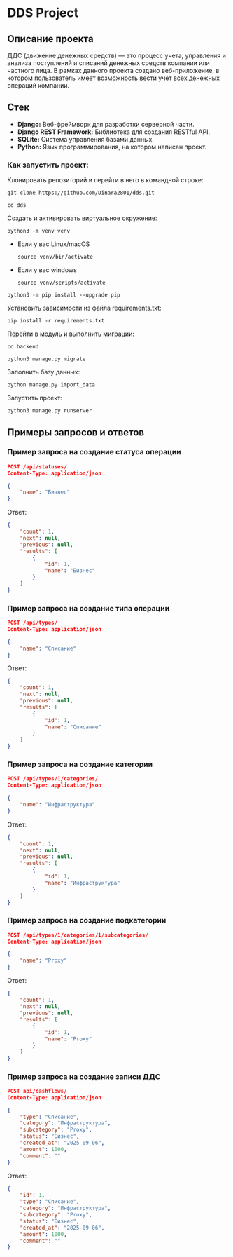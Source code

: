 # DDS Project

## Описание проекта
ДДС (движение денежных средств) — это процесс учета, управления и анализа
поступлений и списаний денежных средств компании или частного лица. В рамках
данного проекта создано веб-приложение, в котором пользователь имеет 
возможность вести учет всех денежных операций компании.

## Стек
* **Django:** Веб-фреймворк для разработки серверной части.
* **Django REST Framework:** Библиотека для создания RESTful API.
* **SQLite:** Система управления базами данных.
* **Python:** Язык программирования, на котором написан проект.

### Как запустить проект:

Клонировать репозиторий и перейти в него в командной строке:

```
git clone https://github.com/Dinara2801/dds.git
```

```
cd dds
```

Cоздать и активировать виртуальное окружение:

```
python3 -m venv venv
```

* Если у вас Linux/macOS

    ```
    source venv/bin/activate
    ```

* Если у вас windows

    ```
    source venv/scripts/activate
    ```

```
python3 -m pip install --upgrade pip
```

Установить зависимости из файла requirements.txt:

```
pip install -r requirements.txt
```

Перейти в модуль  и выполнить миграции:

```
cd backend
```

```
python3 manage.py migrate
```

Заполнить базу данных:

```
python manage.py import_data
```

Запустить проект:

```
python3 manage.py runserver
```
## Примеры запросов и ответов

### Пример запроса на создание статуса операции
```json
POST /api/statuses/
Content-Type: application/json

{
    "name": "Бизнес"
}
```

Ответ:

```json
{
    "count": 1,
    "next": null,
    "previous": null,
    "results": [
        {
            "id": 1,
            "name": "Бизнес"
        }
    ]
}
```

### Пример запроса на создание типа операции
```json
POST /api/types/
Content-Type: application/json

{
    "name": "Списание"
}
```

Ответ:

```json
{
    "count": 1,
    "next": null,
    "previous": null,
    "results": [
        {
            "id": 1,
            "name": "Списание"
        }
    ]
}
```

### Пример запроса на создание категории
```json
POST /api/types/1/categories/
Content-Type: application/json

{
    "name": "Инфраструктура"
}
```

Ответ:

```json
{
    "count": 1,
    "next": null,
    "previous": null,
    "results": [
        {
            "id": 1,
            "name": "Инфраструктура"
        }
    ]
}
```

### Пример запроса на создание подкатегории
```json
POST /api/types/1/categories/1/subcategories/
Content-Type: application/json

{
    "name": "Proxy"
}
```

Ответ:

```json
{
    "count": 1,
    "next": null,
    "previous": null,
    "results": [
        {
            "id": 1,
            "name": "Proxy"
        }
    ]
}
```

### Пример запроса на создание записи ДДС

```json
POST api/cashflows/
Content-Type: application/json

{
    "type": "Списание",
    "category": "Инфраструктура",
    "subcategory": "Proxy",
    "status": "Бизнес",
    "created_at": "2025-09-06",
    "amount": 1000,
    "comment": ""
}
```

Ответ:

```json
{
    "id": 1,
    "type": "Списание",
    "category": "Инфраструктура",
    "subcategory": "Proxy",
    "status": "Бизнес",
    "created_at": "2025-09-06",
    "amount": 1000,
    "comment": ""
}
```
